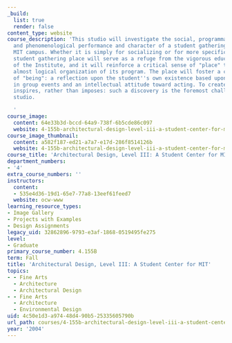 ```yaml
---
_build:
  list: true
  render: false
content_type: website
course_description: 'This studio will investigate the social, programmatic, tectonic
  and phenomenological performance and character of a student gathering place on the
  MIT campus. Whether it is simply for socializing or for more specific events, the
  student gathering place will serve as a refuge from the vigorous educational environment
  of the Institute, and it will reinforce a critical sense of "place" through the
  almost logical organization of its program. The place will foster a casual discovery
  of "being": a reflection upon the student''s own existence based upon participation
  in group events and an intellectual attitude toward acting. To create a space that
  inspires, rather than imposes: such a discovery is the foremost challenge of this
  studio.

  '
course_image:
  content: 64e33b3d-bccd-64a9-738f-6b5cde86c097
  website: 4-155b-architectural-design-level-iii-a-student-center-for-mit-fall-2004
course_image_thumbnail:
  content: a582f187-ed21-a7a7-e17d-286f8514126b
  website: 4-155b-architectural-design-level-iii-a-student-center-for-mit-fall-2004
course_title: 'Architectural Design, Level III: A Student Center for MIT'
department_numbers:
- '4'
extra_course_numbers: ''
instructors:
  content:
  - 535e4d36-19d1-65e7-77a8-13eef61feed7
  website: ocw-www
learning_resource_types:
- Image Gallery
- Projects with Examples
- Design Assignments
legacy_uid: 32862896-9793-e3af-1868-0519495fe275
level:
- Graduate
primary_course_number: 4.155B
term: Fall
title: 'Architectural Design, Level III: A Student Center for MIT'
topics:
- - Fine Arts
  - Architecture
  - Architectural Design
- - Fine Arts
  - Architecture
  - Environmental Design
uid: 4c50e1d3-a974-48d4-90b5-25335605790b
url_path: courses/4-155b-architectural-design-level-iii-a-student-center-for-mit-fall-2004
year: '2004'
---
```

